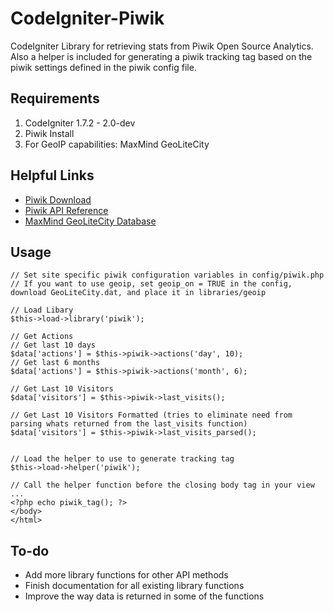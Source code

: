 CodeIgniter-Piwik
============

CodeIgniter Library for retrieving stats from Piwik Open Source Analytics. Also a helper is included for generating a piwik tracking tag based on the piwik settings defined in the piwik config file.


Requirements
------------

1. CodeIgniter 1.7.2 - 2.0-dev
2. Piwik Install 
3. For GeoIP capabilities: MaxMind GeoLiteCity 

Helpful Links
-------------

- <a href="http://piwik.org/latest.zip">Piwik Download</a>
- <a href="http://dev.piwik.org/trac/wiki/API/Reference">Piwik API Reference</a>
- <a href="http://geolite.maxmind.com/download/geoip/database/GeoLiteCity.dat.gz">MaxMind GeoLiteCity Database</a>

Usage
-----
	
	// Set site specific piwik configuration variables in config/piwik.php
	// If you want to use geoip, set geoip_on = TRUE in the config, download GeoLiteCity.dat, and place it in libraries/geoip
	
	// Load Libary
	$this->load->library('piwik');

    // Get Actions
	// Get last 10 days
    $data['actions'] = $this->piwik->actions('day', 10);
	// Get last 6 months
	$data['actions'] = $this->piwik->actions('month', 6);

    // Get Last 10 Visitors
	$data['visitors'] = $this->piwik->last_visits();

    // Get Last 10 Visitors Formatted (tries to eliminate need from parsing whats returned from the last_visits function)
	$data['visitors'] = $this->piwik->last_visits_parsed();
	
	
	// Load the helper to use to generate tracking tag
	$this->load->helper('piwik');
	
	// Call the helper function before the closing body tag in your view
	...
	<?php echo piwik_tag(); ?>
	</body>
	</html>


To-do
-----

- Add more library functions for other API methods
- Finish documentation for all existing library functions
- Improve the way data is returned in some of the functions
